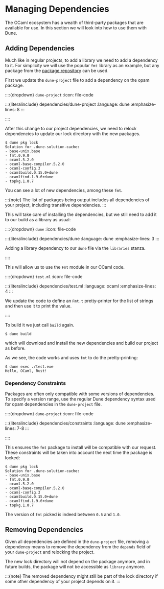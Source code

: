# Managing Dependencies

The OCaml ecosystem has a wealth of third-party packages that are available for
use. In this section we will look into how to use them with Dune.

## Adding Dependencies

Much like in regular projects, to add a library we need to add a dependency to
it. For simplicity we will use the popular `fmt` library as an example, but any
package from the [package repository](https://ocaml.org/packages) can be used.

First we update the `dune-project` file to add a dependency on the opam package.

::::{dropdown} `dune-project`
:icon: file-code

:::{literalinclude} dependencies/dune-project
:language: dune
:emphasize-lines: 8
:::

::::

After this change to our project dependencies, we need to relock dependencies
to update our lock directory with the new packages.

```
$ dune pkg lock
Solution for .dune-solution-cache:
- base-unix.base
- fmt.0.9.0
- ocaml.5.2.0
- ocaml-base-compiler.5.2.0
- ocaml-config.3
- ocamlbuild.0.15.0+dune
- ocamlfind.1.9.6+dune
- topkg.1.0.7
```

You can see a lot of new dependencies, among these `fmt`.

:::{note}
The list of packages being output includes all dependencies of your project,
including transitive dependencies.
:::

This will take care of installing the dependencies, but we still need to add it to
our build as a library as usual:

::::{dropdown} `dune`
:icon: file-code

:::{literalinclude} dependencies/dune
:language: dune
:emphasize-lines: 3
:::

Adding a library dependency to our `dune` file via the `libraries` stanza.

::::

This will allow us to use the `Fmt` module in our OCaml code.

::::{dropdown} `test.ml`
:icon: file-code

:::{literalinclude} dependencies/test.ml
:language: ocaml
:emphasize-lines: 4
:::

We update the code to define an `Fmt.t` pretty-printer for the list of strings
and then use it to print the value.

::::

To build it we just call `build` again.

```
$ dune build
```

which will download and install the new dependencies and build our project as
before.

As we see, the code works and uses `fmt` to do the pretty-printing:

```
$ dune exec ./test.exe
Hello, OCaml, Rust!
```

### Dependency Constraints

Packages are often only compatible with some versions of dependencies. To
specify a version range, use the regular Dune dependency syntax
used for opam dependencies in the `dune-project` file.

::::{dropdown} `dune-project`
:icon: file-code

:::{literalinclude} dependencies/constraints
:language: dune
:emphasize-lines: 7-8
:::

::::

This ensures the `fmt` package to install will be compatible with
our request. These constraints will be taken into account the next time the
package is locked:

```
$ dune pkg lock
Solution for .dune-solution-cache:
- base-unix.base
- fmt.0.9.0
- ocaml.5.2.0
- ocaml-base-compiler.5.2.0
- ocaml-config.3
- ocamlbuild.0.15.0+dune
- ocamlfind.1.9.6+dune
- topkg.1.0.7
```

The version of `fmt` picked is indeed between `0.6` and `1.0`.

## Removing Dependencies

Given all dependencies are defined in the `dune-project` file, removing a
dependency means to remove the dependency from the `depends` field of your
`dune-project` and relocking the project.

The new lock directory will not depend on the package anymore, and in future
builds, the package will not be accessible as `library` anymore.

:::{note}
The removed dependency might still be part of the lock directory if some other
dependency of your project depends on it.
:::
